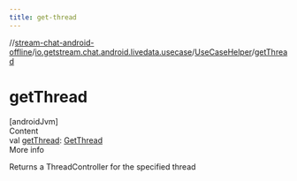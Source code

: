 ```yaml
---
title: get-thread
---
```

//[stream-chat-android-offline](../../../index.md)/[io.getstream.chat.android.livedata.usecase](../index.md)/[UseCaseHelper](index.md)/[getThread](getThread.md)



# getThread  
[androidJvm]  
Content  
val [getThread](getThread.md): [GetThread](../GetThread/index.md)  
More info  


Returns a ThreadController for the specified thread

  



